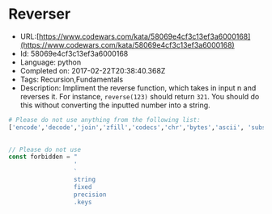 # Reverser

 - URL:[https://www.codewars.com/kata/58069e4cf3c13ef3a6000168](https://www.codewars.com/kata/58069e4cf3c13ef3a6000168)
 - Id: 58069e4cf3c13ef3a6000168
 - Language: python
 - Completed on: 2017-02-22T20:38:40.368Z
 - Tags: Recursion,Fundamentals
 - Description:
Impliment the reverse function, which takes in input n and reverses it. For instance, `reverse(123)` should return `321`. You should do this without converting the inputted number into a string.


```python
# Please do not use anything from the following list:
['encode','decode','join','zfill','codecs','chr','bytes','ascii', 'substitute','template','bin', 'os','sys','re', '"', "'", 'str','repr', '%s', 'format', 'type', '__', '.keys','eval','exec','subprocess']
            
```

```javascript
// Please do not use
const forbidden = "
                  '
                  `
                  string
                  fixed
                  precision
                  .keys
```
